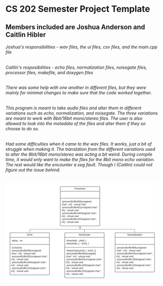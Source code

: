 # CS 202 Semester Project Template

## Members included are Joshua Anderson and Caitlin Hibler
###### Joshua's responsibilities - wav files, the ui files, csv files, and the main.cpp file
###### Caitlin's resposibilities - echo files, normalization files, noisegate files, processor files, makefile, and doxygen files
###### There was some help with one another in different files, but they were mainly for minimal changes to make sure that the code worked together.
###### This program is meant to take audio files and alter them in different variations such as echo, normalization, and noisegate. The three variations are meant to work with 8bit/16bit mono/stereo files. The user is also allowed to look into the metadata of the files and alter them if they so choose to do so. 
###### Had some difficulties when it came to the wav files. It works, just a bit of struggle when making it. The translation from the different variations used to alter the 8bit/16bit mono/stereo was acting a bit weird. During compile time, it would only want to make the files for the 8bit mono echo variation. The rest would like the encounter a seg fault. Though I (Caitlin) could not figure out the issue behind.

![](PT3-UML.png)

